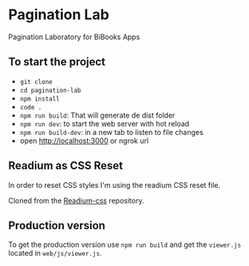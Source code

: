 # Pagination Lab

Pagination Laboratory for BiBooks Apps

## To start the project

- `git clone`
- `cd pagination-lab`
- `npm install`
- `code .`
- `npm run build`: That will generate de dist folder
- `npm run dev`: to start the web server with hot reload
- `npm run build-dev`: in a new tab to listen to file changes
- open [http://localhost:3000](http://localhost:3000) or ngrok url

## Readium as CSS Reset

In order to reset CSS styles I'm using the readium CSS reset file.

Cloned from the [Readium-css](https://github.com/readium/readium-css) repository.


## Production version

To get the production version use `npm run build` and get the `viewer.js` located in `web/js/viewer.js`.
